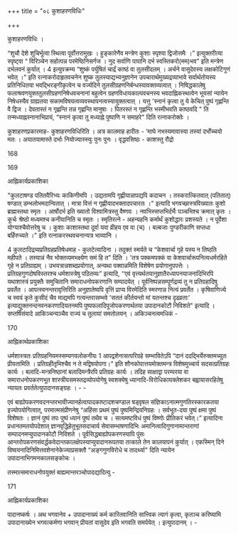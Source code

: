 +++
title = "०८ कुशाहरणविधिः"

+++

कुशाहरणविधिः ।

“शुचौ देशे शुचिर्भूत्वा स्थित्वा पूर्वोत्तरामुखः । हुङ्कारेणैव मन्त्रेण कुशाः स्पृश्या द्विजोत्तमैः ।” इत्युक्तरीत्या स्पृष्ट्वा “ विरिञ्चेन सहोत्पन्न परमेष्ठिनिसर्गज । नुद सर्वाणि पापानि दर्भ स्वस्तिकरो(मम)भव” इति मन्त्रेण दर्भलवनं कुर्यात् । 4 इत्युपक्रम्य “शुष्कं पर्युषितं चार्द्रं काष्ठं वा तुलसीदलम् । अर्चने वासुदेवस्य लक्षकोटिगुणं भवेत् ।" इति रत्नाकरोदाहृतवचनेन शुष्क तुलस्याद्यभ्यनुज्ञानेन उपचारार्थमुख्यद्रव्याभावे सर्वार्थतोयस्य प्रतिनिधितया भवद्भिरङ्गीकृत्वेन च वर्ज्यदिने तुलसीग्रहणनिर्बन्धस्यावक्तव्यत्वात् । निषिद्धकालेषु फलाश्रवणयुक्ततुलसीग्रहणनिषेधवचनानां बहुत्वेन ग्रहणविधायकाल्पवचनस्य भवदाह्निकस्थत्वेन भूयसां न्यायेन निषेधस्यैव ग्राह्यतया सकामविषयत्वव्यवस्थापनत्वस्यायुक्तत्वात् । यत्तु 'स्नानं कृत्वा तु ये केचित् पुष्पं गृह्णन्ति वै द्विज । देवतास्तं न गृह्णन्ति तन्न गृह्णन्ति मानुषाः । पितरस्तं न गृह्णन्ति भस्मीभवति काष्ठवदि " ति तन्मध्याह्नस्नानाभिप्रायं, “स्नानं कृत्वा तु मध्याह्ने पुष्पाणि न समाहरे" दिति रत्नाकरोक्तेः ।

कुशाहरणप्रकारमाह- कुशाहरणविधिरिति । अत्र कालमाह हारीतः - ‘माघे नभस्यमावास्या तस्यां दर्भोच्चयो मतः । अयातयामास्ते दर्भाः नियोज्यास्स्युः पुनः पुनः । वृद्धवसिष्ठः - काशस्तु रौद्रो

168


169

आह्निकार्यप्रकाशिका

"कुलटाषण्ड पतितवैरिभ्यः काकिणीमपि । उद्यतामपि गृह्णीयान्नापद्यपि कदाचन । तस्करात्कितवात् (पतितात्) षण्डात् डम्भलोभमदान्वितात् । मात्रा वित्तं न गृह्णीयादभक्तादपचारतः ।" इत्यादि भगवच्छास्त्रविख्यातः कुशो ब्राह्मस्तथा स्मृतः । आर्षोदर्भ इति ख्यातो विश्वामित्रस्तु वैष्णवः । नवभिस्सप्तभिर्दर्भैः पञ्चभिश्च क्रमात् कृतः । कूर्चः श्रेष्ठो मध्यमश्च कनीयानिति च स्मृतः । स्मृतिरत्ने - अहन्यहनि कर्मार्थं कुशोद्धारः प्रशस्यते । न पूर्वेशा योग्याश्चैवोत्तरेषु च । कुशाः काशास्तथा दूर्वा यवा व्रीहय एव वा (च) । बल्बजाः पुण्डरीकाणि सप्तधा बर्हिरुच्यते ।" इति रत्नाकरस्थवचनान्यत्र भाव्यानि ।

4 कुलटादिद्रव्यप्रतिग्रहप्रतिषेधमाह - कुलटेत्यादिना । तदुक्तं स्मर्यते च “केशवार्चा गृहे यस्य न तिष्ठति महीपते । तस्यान्नं नैव भोक्तव्यमभक्ष्येण समं हि त” दिति । 'तत्र पक्कमपक्कं वा केशवार्चारूपनित्यधर्मरहिते गृहे न प्रतिग्राह्यम् । उभयत्रान्नशब्दप्रयोगात्, अन्यथा पक्वान्नमिति विशेषेण प्रयोगानुपपत्तेः । प्रतिग्रहगुणदोषविस्तरश्च धर्मशास्त्रेषु पठितव्यः” इत्यादि, ‘‘एवं वृत्त्यर्थतयानुज्ञातैरध्यापनयाजनादिभिरपि यथाशास्त्रं प्रयुक्तैः समुचितानि समाराधनोपकरणानि सम्पादयेत् । पूर्वनिष्पन्नसम्पूर्णद्रव्यं तु न प्रतिग्रहादिषु प्रवर्तेत । आपत्स्वनन्तरावृत्तिरिति अनुज्ञातेष्वपि वृत्तिं प्राप्य विरमेदिति स्मरणान्न नित्यं प्रवर्तेत । कृषिवाणिज्ये च स्वयं कृते कुसीदं चैव माद्यमपि गत्यन्तरासम्भवे 'सततं कीर्तयन्तो मां यतन्तश्च दृढव्रताः' इत्याद्युक्तनन्दनवनकरणादियतनमपि पुष्पफलादिपूजोपकरणार्थतया उपादानकोटौ निविशते" इत्यादि । सप्तर्षिसंवादे आकिञ्चन्यञ्चैव राज्यं च तुलायां समतोलयन् । अकिञ्चनत्वमधिकं -


170

आह्निकार्थप्रकाशिका

धर्मशास्त्रतः प्रतिग्रहनियमस्सम्यगवलोकनीयः 1 आपद्वशेनासत्परिग्रहे सम्भावितेऽपि “दानं ददद्भिर्येरुक्तमच्युतः प्रीयतामिति । प्रतिग्रहीतृभिश्चैव न ते मद्विषयोपगा।” इति शौनकोपात्तयमोक्तमन्त्र विशेषमुच्चार्य सदसत्प्रतिग्रहः कार्यः । बलादि-मन्त्रनिष्ठानां बलादिमन्त्रैरपि प्रतिग्रहः कार्यः । तदिह साक्षाद्वा परम्परया वा समाराधनोपकरणभूत शास्त्रीयसमस्तद्रव्योपयोगेषु स्वशक्येषु ध्यानादि-विरोधिकायक्लेशकर बह्वायासरहितेषु न्यायतः प्रवर्ततेत्युपादानसङ्ग्रहः । - -

एवं बाह्योपकरणवदनन्तरभावीज्यानर्हत्वापादकाष्टादशचण्डाल षड्वृषल संज्ञिकाऽनात्मगुणतिरस्कारकतया इज्योपयोगित्वात्, परमात्मसंप्रीणनेषु “अहिंसा प्रथमं पुष्पं पुष्पमिन्द्रियनिग्रहः । सर्वभूत-दया पुष्पं क्षमा पुष्पं विशेषतः । ज्ञानं पुष्पं तपः पुष्पं ध्यानं पुष्पं तथैव च । सत्यमष्टविधं पुष्पं विष्णोः प्रीतिकरं भवेत्।” इत्यादिना प्रधानतमतयोपदेशात् ज्ञानवृद्धिहेतुभूतसदाचार्य सेवासम्भाषणादिभिः अमानित्वादिगुणानामान्तराणां सम्पादनमप्युपादानकोटौ निविशते । पूर्वसिद्धबाह्योपकरणस्यापि पुंसः आन्तरोपकरणसंवर्द्धकवेदान्तकालक्षेपस्याप्युपादानरूपतया तत्काले तेन कालयापनं कुर्यात् । एकस्मिन् दिने विष्वयनादिनिमित्तवशेनानेकेज्याप्रसक्तौ “अङ्गगुणविरोधे च तादर्थ्या" दिति न्यायेन उपादानाभिगमनकालसङ्कोचः ।

तस्मात्समाराधनोपयुक्तं बाह्यमान्तरञ्चोपादद्यादित्यु -


171

आह्निकार्यप्रकाशिका

पादानष्कर्षः । अथ भगवानेव + उपादानाख्यं कर्म कारितवानिति सात्त्विक त्यागं कृत्वा, कृतञ्च करिष्यामि उपादानाख्येन भगवत्कर्मणा भगवान् प्रीयतां वासुदेव इति भगवति समर्पयेत् । इत्युपादानम् । -
